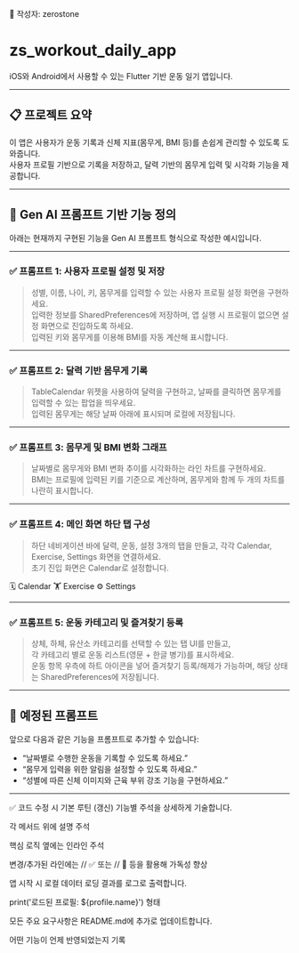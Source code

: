 👤 작성자: zerostone
# zs_workout_daily_app

iOS와 Android에서 사용할 수 있는 Flutter 기반 운동 일기 앱입니다.

---

## 📋 프로젝트 요약

이 앱은 사용자가 운동 기록과 신체 지표(몸무게, BMI 등)를 손쉽게 관리할 수 있도록 도와줍니다.  
사용자 프로필 기반으로 기록을 저장하고, 달력 기반의 몸무게 입력 및 시각화 기능을 제공합니다.

---

## 🧠 Gen AI 프롬프트 기반 기능 정의

아래는 현재까지 구현된 기능을 Gen AI 프롬프트 형식으로 작성한 예시입니다.

---

### ✅ 프롬프트 1: 사용자 프로필 설정 및 저장

> 성별, 이름, 나이, 키, 몸무게를 입력할 수 있는 사용자 프로필 설정 화면을 구현하세요.  
> 입력한 정보를 SharedPreferences에 저장하며, 앱 실행 시 프로필이 없으면 설정 화면으로 진입하도록 하세요.  
> 입력된 키와 몸무게를 이용해 BMI를 자동 계산해 표시합니다.

---

### ✅ 프롬프트 2: 달력 기반 몸무게 기록

> TableCalendar 위젯을 사용하여 달력을 구현하고, 날짜를 클릭하면 몸무게를 입력할 수 있는 팝업을 띄우세요.  
> 입력된 몸무게는 해당 날짜 아래에 표시되며 로컬에 저장됩니다.

---

### ✅ 프롬프트 3: 몸무게 및 BMI 변화 그래프

> 날짜별로 몸무게와 BMI 변화 추이를 시각화하는 라인 차트를 구현하세요.  
> BMI는 프로필에 입력된 키를 기준으로 계산하며, 몸무게와 함께 두 개의 차트를 나란히 표시합니다.

---

### ✅ 프롬프트 4: 메인 화면 하단 탭 구성

> 하단 네비게이션 바에 달력, 운동, 설정 3개의 탭을 만들고, 각각 Calendar, Exercise, Settings 화면을 연결하세요.  
> 초기 진입 화면은 Calendar로 설정합니다.

🗓 Calendar
🏋 Exercise
⚙ Settings


---

### ✅ 프롬프트 5: 운동 카테고리 및 즐겨찾기 등록

> 상체, 하체, 유산소 카테고리를 선택할 수 있는 탭 UI를 만들고,  
> 각 카테고리 별로 운동 리스트(영문 + 한글 병기)를 표시하세요.  
> 운동 항목 우측에 하트 아이콘을 넣어 즐겨찾기 등록/해제가 가능하며, 해당 상태는 SharedPreferences에 저장됩니다.

---

## 🚧 예정된 프롬프트

앞으로 다음과 같은 기능을 프롬프트로 추가할 수 있습니다:

- “날짜별로 수행한 운동을 기록할 수 있도록 하세요.”
- “몸무게 입력을 위한 알림을 설정할 수 있도록 하세요.”
- “성별에 따른 신체 이미지와 근육 부위 강조 기능을 구현하세요.”

---


✅ 코드 수정 시 기본 루틴 (갱신)
기능별 주석을 상세하게 기술합니다.

각 메서드 위에 설명 주석

핵심 로직 옆에는 인라인 주석

변경/추가된 라인에는 // ✅ 또는 // 🔁 등을 활용해 가독성 향상

앱 시작 시 로컬 데이터 로딩 결과를 로그로 출력합니다.

print('로드된 프로필: ${profile.name}') 형태

모든 주요 요구사항은 README.md에 추가로 업데이트합니다.

어떤 기능이 언제 반영되었는지 기록

